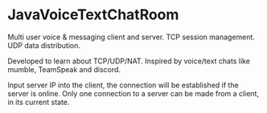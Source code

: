 # JavaVoiceTextChatRoom
Multi user voice &amp; messaging client and server. TCP session management. UDP data distribution.

Developed to learn about TCP/UDP/NAT. Inspired by voice/text chats like mumble, TeamSpeak and discord.

Input server IP into the client, the connection will be established if the server is online.
Only one connection to a server can be made from a client, in its current state.
